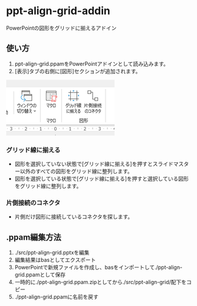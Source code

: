 # ppt-align-grid-addin

PowerPointの図形をグリッドに揃えるアドイン

## 使い方

1. ppt-align-grid.ppamをPowerPointアドインとして読み込みます。
2. [表示]タブの右側に[図形]セクションが追加されます。

![ppt-align-grid](img/ppt-ailgn-grid.png)

### グリッド線に揃える

- 図形を選択していない状態で[グリッド線に揃える]を押すとスライドマスター以外のすべての図形をグリッド線に整列します。
- 図形を選択している状態で[グリッド線に揃える]を押すと選択している図形をグリッド線に整列します。

### 片側接続のコネクタ

- 片側だけ図形に接続しているコネクタを探します。

## .ppam編集方法

1. ./src/ppt-align-grid.pptxを編集
2. 編集結果はbasとしてエクスポート
3. PowerPointで新規ファイルを作成し、basをインポートして./ppt-align-grid.ppamとして保存
4. 一時的に./ppt-align-grid.ppam.zipとしてから./src/ppt-align-grid/配下をコピー
5. ./ppt-align-grid.ppamに名前を戻す